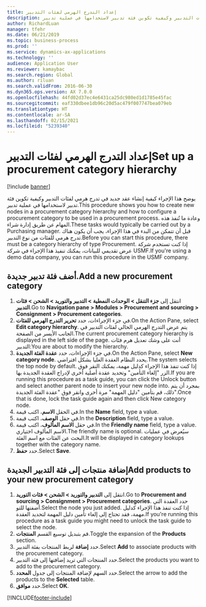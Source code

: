 ```yaml
---
title: إعداد التدرج الهرمي لفئات التدبير
description: يوضح هذا الإجراء كيفية إنشاء عقد جديد في تدرج هرمي لفئات التدبير وكيفية تكوين فئة تدبير لاستخدامها في عملية تدبير.
author: RichardLuan
manager: tfehr
ms.date: 06/21/2019
ms.topic: business-process
ms.prod: ''
ms.service: dynamics-ax-applications
ms.technology: ''
audience: Application User
ms.reviewer: kamaybac
ms.search.region: Global
ms.author: riluan
ms.search.validFrom: 2016-06-30
ms.dyn365.ops.version: AX 7.0.0
ms.openlocfilehash: 44fd02d37ec4e6431ca25dc980ed1d1785e45fac
ms.sourcegitcommit: eaf330dbee1db96c20d5ac479f007747bea079eb
ms.translationtype: HT
ms.contentlocale: ar-SA
ms.lasthandoff: 02/15/2021
ms.locfileid: "5239340"
---
```

# <a name="set-up-a-procurement-category-hierarchy"></a><span data-ttu-id="7ec99-103">إعداد التدرج الهرمي لفئات التدبير</span><span class="sxs-lookup"><span data-stu-id="7ec99-103">Set up a procurement category hierarchy</span></span>

[!include [banner](../../includes/banner.md)]

<span data-ttu-id="7ec99-104">يوضح هذا الإجراء كيفية إنشاء عقد جديد في تدرج هرمي لفئات التدبير وكيفية تكوين فئة تدبير لاستخدامها في عملية تدبير.</span><span class="sxs-lookup"><span data-stu-id="7ec99-104">This procedure shows you how to create new nodes in a procurement category hierarchy and how to configure a procurement category to be used in a procurement process.</span></span> <span data-ttu-id="7ec99-105">وعادة ما تُنفذ هذه المهام عن طريق إدارة شراء.</span><span class="sxs-lookup"><span data-stu-id="7ec99-105">These tasks would typically be carried out by a Purchasing manager.</span></span> <span data-ttu-id="7ec99-106">قبل أن تتمكن من البدء في هذا الإجراء، يجب أن يكون هناك تدرج هرمي للفئات من نوع التدبير.</span><span class="sxs-lookup"><span data-stu-id="7ec99-106">Before you can start this procedure, there must be a category hierarchy of type Procurement.</span></span> <span data-ttu-id="7ec99-107">إذا كنت تستخدم شركة عرض تقديمي للبيانات، يمكنك تنفيذ هذا الإجراء في شركة USMF.</span><span class="sxs-lookup"><span data-stu-id="7ec99-107">If you're using a demo data company, you can run this procedure in the USMF company.</span></span>


## <a name="add-a-new-procurement-category"></a><span data-ttu-id="7ec99-108">أضف فئة تدبير جديدة.</span><span class="sxs-lookup"><span data-stu-id="7ec99-108">Add a new procurement category</span></span>
1. <span data-ttu-id="7ec99-109">انتقل إلى **جزء التنقل > الوحدات النمطية > التدبير والتوريد‬ > الشحن > فئات التدبير‬**.</span><span class="sxs-lookup"><span data-stu-id="7ec99-109">Go to **Navigation pane > Modules > Procurement and sourcing > Consignment > Procurement categories**.</span></span>
2. <span data-ttu-id="7ec99-110">في جزء الإجراءات، حدد **تحرير التدرج الهرمي للفئات**.</span><span class="sxs-lookup"><span data-stu-id="7ec99-110">On the Action Pane, select **Edit category hierarchy**.</span></span> <span data-ttu-id="7ec99-111">يتم عرض التدرج الهرمي الحالي لفئات التدبير في الجانب الأيسر من الصفحة.</span><span class="sxs-lookup"><span data-stu-id="7ec99-111">The current procurement category hierarchy is displayed in the left side of the page.</span></span> <span data-ttu-id="7ec99-112">أنت على وشك تعديل هرم فئات التدبير:</span><span class="sxs-lookup"><span data-stu-id="7ec99-112">You  are about to modify the hierarchy.</span></span>  
3. <span data-ttu-id="7ec99-113">في جزء الإجراءات، حدد **عقدة الفئة الجديدة‬**.</span><span class="sxs-lookup"><span data-stu-id="7ec99-113">On the Action Pane, select **New category node**.</span></span> <span data-ttu-id="7ec99-114">يحدد النظام العقدة العليا بشكل افتراضي.</span><span class="sxs-lookup"><span data-stu-id="7ec99-114">The system selects the top node by default.</span></span> <span data-ttu-id="7ec99-115">إذا كنت تنفذ هذا الإجراء كدليل مهمة، يمكنك النقر فوق الزر "إلغاء التأمين" وتحديد عقدة أصلية أخرى لإدراج العقدة الجديدة بها.</span><span class="sxs-lookup"><span data-stu-id="7ec99-115">If you are running this procedure as a task guide, you can click the Unlock button and select another parent node to insert your new node into.</span></span> <span data-ttu-id="7ec99-116">بمجرد أن يتم ذلك، قم بتأمين "دليل المهمة" مرة أخرى وانقر فوق "عقدة الفئة الجديدة".</span><span class="sxs-lookup"><span data-stu-id="7ec99-116">Once that is done, lock the task guide again and then click New category node.</span></span>  
4. <span data-ttu-id="7ec99-117">في الحقل **الاسم**، اكتب قيمة.</span><span class="sxs-lookup"><span data-stu-id="7ec99-117">In the **Name** field, type a value.</span></span>
5. <span data-ttu-id="7ec99-118">في حقل **الوصف**، اكتب قيمة.</span><span class="sxs-lookup"><span data-stu-id="7ec99-118">In the **Description** field, type a value.</span></span>
6. <span data-ttu-id="7ec99-119">في حقل **الاسم المألوف**، اكتب قيمة.</span><span class="sxs-lookup"><span data-stu-id="7ec99-119">In the **Friendly name** field, type a value.</span></span> <span data-ttu-id="7ec99-120">الاسم المألوف اختياري.</span><span class="sxs-lookup"><span data-stu-id="7ec99-120">The friendly name is optional.</span></span> <span data-ttu-id="7ec99-121">سيُعرض في عمليات البحث عن الفئات مع اسم الفئة.</span><span class="sxs-lookup"><span data-stu-id="7ec99-121">It will be displayed in category lookups together with the category name.</span></span>  
7. <span data-ttu-id="7ec99-122">حدد **حفظ**.</span><span class="sxs-lookup"><span data-stu-id="7ec99-122">Select **Save**.</span></span>

## <a name="add-products-to-your-new-procurement-category"></a><span data-ttu-id="7ec99-123">إضافة منتجات إلى فئة التدبير الجديدة</span><span class="sxs-lookup"><span data-stu-id="7ec99-123">Add products to your new procurement category</span></span>
1. <span data-ttu-id="7ec99-124">انتقل إلى **التدبير والتوريد > الشحن > فئات التوريد**.</span><span class="sxs-lookup"><span data-stu-id="7ec99-124">Go to **Procurement and sourcing > Consignment > Procurement categories**.</span></span> <span data-ttu-id="7ec99-125">حدد العقدة التي أضفتها للتو.</span><span class="sxs-lookup"><span data-stu-id="7ec99-125">Select the node you just added.</span></span> <span data-ttu-id="7ec99-126">إذا كنت تنفذ هذا الإجراء كدليل مهمة، فقد تحتاج إلى إلغاء تأمين دليل المهمة لتحديد العقدة.</span><span class="sxs-lookup"><span data-stu-id="7ec99-126">If you're running this procedure as a task guide you might need to unlock the task guide to select the node.</span></span>  
2. <span data-ttu-id="7ec99-127">قم بتبديل توسيع القسم **المنتجات**.</span><span class="sxs-lookup"><span data-stu-id="7ec99-127">Toggle the expansion of the **Products** section.</span></span>
3. <span data-ttu-id="7ec99-128">حدد **إضافة** لربط المنتجات بفئة التدبير.</span><span class="sxs-lookup"><span data-stu-id="7ec99-128">Select **Add** to associate products with the procurement category.</span></span>
4. <span data-ttu-id="7ec99-129">حدد المنتجات التي تريد إضافتها إلى فئة التدبير.</span><span class="sxs-lookup"><span data-stu-id="7ec99-129">Select the products you want to add to the procurement category.</span></span>
5. <span data-ttu-id="7ec99-130">حدد السهم لإضافة المنتجات إلى جدول **المحدد**.</span><span class="sxs-lookup"><span data-stu-id="7ec99-130">Select the arrow to add the products to the **Selected** table.</span></span>
6. <span data-ttu-id="7ec99-131">حدد **موافق**.</span><span class="sxs-lookup"><span data-stu-id="7ec99-131">Select **OK**.</span></span>


[!INCLUDE[footer-include](../../../includes/footer-banner.md)]